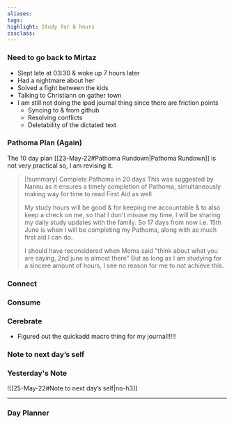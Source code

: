 ```yaml
---
aliases:  
tags:
highlight: Study for 8 hours
cssclass: 
---
```


### Need to go back to Mirtaz
- Slept late at 03:30 & woke up 7 hours later 
- Had a nightmare about her
- Solved a fight between the kids
- Talking to Christiann on gather town
- I am still not doing the ipad journal thing since there are friction points
	- Syncing to & from github
	- Resolving conflicts
	- Deletability of the dictated text

### Pathoma Plan (Again)
The 10 day plan [[23-May-22#Pathoma Rundown|Pathoma Rundown]] is not very practical so, I am revising it.

> [!summary]  Complete Pathoma in 20 days 
> This was suggested by Nannu as it ensures a timely completion of Pathoma, simultaneously making way for time to read First Aid as well
> 
> My study hours will be good & for keeping me accountable & to also keep a check on me, so that I don't misuse my time, I will be sharing my daily study updates with the family.
> So  17 days from now i.e. 15th June is when I will be completing my Pathoma, along with as much first aid I can do.
> 
> I should have reconsidered when Moma said "think about what you are saying, 2nd june is almost there"
> But as long as I am studying for a sincere amount of hours, I see no reason for me to not achieve this.



### Connect 
### Consume


### Cerebrate
- Figured out the quickadd macro thing for my journal!!!!!
### Note to next day’s self
### Yesterday's Note
 ![[25-May-22#Note to next day’s self|no-h3]]

--- 
### Day Planner

